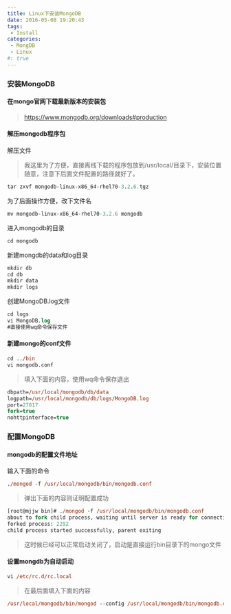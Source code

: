 ```yaml
---
title: Linux下安装MongoDB
date: 2016-05-08 19:20:43
tags: 
 - Install
categories:
 - MongDB
 - Linux
#: true
---
```

### 安装MongoDB
<!--more-->
#### 在mongo官网下载最新版本的安装包
> https://www.mongodb.org/downloads#production

#### 解压mongodb程序包
解压文件
> 我这里为了方便，直接离线下载的程序包放到/usr/local/目录下，安装位置随意，注意下后面文件配置的路径就好了。

``` ps
tar zxvf mongodb-linux-x86_64-rhel70-3.2.6.tgz
```

为了后面操作方便，改下文件名
``` ps
mv mongodb-linux-x86_64-rhel70-3.2.6 mongodb
```

进入mongodb的目录
``` ps
cd mongodb
```

新建mongdb的data和log目录
``` ps
mkdir db
cd db
mkdir data
mkdir logs
```

创建MongoDB.log文件
``` ps
cd logs
vi MongoDB.log
#直接使用wq命令保存文件
```

#### 新建mongo的conf文件
``` ps
cd ../bin
vi mongodb.conf
```
> 填入下面的内容，使用wq命令保存退出

``` ps
dbpath=/usr/local/mongodb/db/data
logpath=/usr/local/mongodb/db/logs/MongoDB.log
port=27017
fork=true
nohttpinterface=true
```

### 配置MongoDB
#### mongodb的配置文件地址
输入下面的命令
``` ps
./mongod -f /usr/local/mongodb/bin/mongodb.conf
```
> 弹出下面的内容则证明配置成功

``` ps
[root@mjjw bin]# ./mongod -f /usr/local/mongodb/bin/mongodb.conf
about to fork child process, waiting until server is ready for connections.
forked process: 2292
child process started successfully, parent exiting
```

> 这时候已经可以正常启动关闭了，启动是直接运行bin目录下的mongo文件

#### 设置mongdb为自动启动
``` ps
vi /etc/rc.d/rc.local
```
> 在最后面填入下面的内容

``` ps
/usr/local/mongodb/bin/mongod --config /usr/local/mongodb/bin/mongodb.conf
```